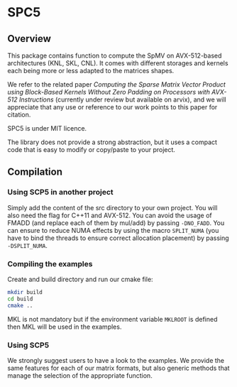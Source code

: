 # SPC5

## Overview

This package contains function to compute the SpMV on AVX-512-based architectures (KNL, SKL, CNL).
It comes with different storages and kernels each being more or less adapted to the matrices shapes.

We refer to the related paper *Computing the Sparse Matrix Vector Product using Block-Based Kernels Without Zero Padding on Processors with AVX-512 Instructions* (currently under review but available on arvix), and we will appreciate that any use or reference to our work points to this paper for citation.

SPC5 is under MIT licence.

The library does not provide a strong abstraction, but it uses a compact code that is easy to modify or copy/paste to your project.

## Compilation

### Using SCP5 in another project

Simply add the content of the src directory to your own project.
You will also need the flag for C++11 and AVX-512.
You can avoid the usage of FMADD (and replace each of them by mul/add) by passing `-DNO_FADD`.
You can ensure to reduce NUMA effects by using the macro `SPLIT_NUMA` (you have to bind the threads to ensure correct allocation placement) by passing `-DSPLIT_NUMA`.

### Compiling the examples

Create and build directory and run our cmake file:
```bash
mkdir build
cd build
cmake ..
```

MKL is not mandatory but if the environment variable `MKLROOT` is defined then MKL will be used in the examples.


### Using SCP5

We strongly suggest users to have a look to the examples.
We provide the same features for each of our matrix formats, but also generic methods that manage the selection of the appropriate function.


